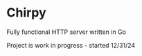 # Chirpy
Fully functional HTTP server written in Go

Project is work in progress - started 12/31/24
